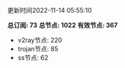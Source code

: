 更新时间2022-11-14 05:55:10

**总订阅: 73**
**总节点: 1022**
**有效节点: 367**
- v2ray节点: 220
- trojan节点: 85
- ss节点: 62
